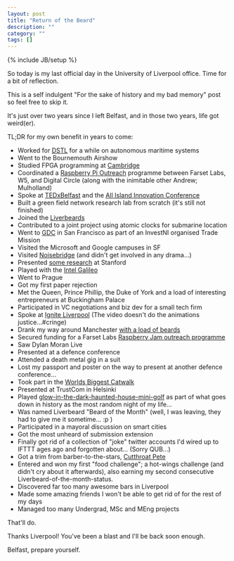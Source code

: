 ```yaml
---
layout: post
title: "Return of the Beard"
description: ""
category: ""
tags: []
---
```

{% include JB/setup %}

So today is my last official day in the University of Liverpool office. Time for a bit of reflection.

This is a self indulgent "For the sake of history and my bad memory" post so feel free to skip it.

It's just over two years since I left Belfast, and in those two years, life got weird(er).

TL;DR for my own benefit in years to come:

* Worked for [DSTL](https://www.gov.uk/government/organisations/defence-science-and-technology-laboratory) for a while on autonomous maritime systems
* Went to the Bournemouth Airshow
* Studied FPGA programming at [Cambridge](http://www.cl.cam.ac.uk/research/srg/netos/projects/netfpga/workshop/cambridge-september-2013/)
* Coordinated a [Raspberry Pi Outreach](https://blog.farsetlabs.org.uk/getting-kids-excited-about-computer-science-in-northern-ireland/) programme between Farset Labs, W5, and Digital Circle (along with the inimitable other Andrew; Mulholland)
* Spoke at [TEDxBelfast](https://www.youtube.com/watch?v=ja_huuD-K-M) and the [All Island Innovation Conference](http://www.intertradeireland.com/newsevents/news/2014/-intertradeireland-2014-all-island-innovation-conference.php)
* Built a green field network research lab from scratch (it's still not finished)
* Joined the [Liverbeards](https://www.facebook.com/TheLiverbeards)
* Contributed to a joint project using atomic clocks for submarine location
* Went to [GDC](http://www.gdcvault.com/browse/gdc-14) in San Francisco as part of an InvestNI organised Trade Mission
* Visited the Microsoft and Google campuses in SF
* Visited [Noisebridge](https://www.noisebridge.net/) (and didn't get involved in any drama...)
* Presented [some research](https://www.aaai.org/ocs/index.php/SSS/SSS14/paper/view/7697) at Stanford
* Played with the [Intel Galileo](https://blog.farsetlabs.org.uk/join-farset-labs-and-intel-for-galileo-hack/)
* Went to Prague
* Got my first paper rejection
* Met the Queen, Prince Phillip, the Duke of York and a load of interesting entrepreneurs at Buckingham Palace
* Participated in VC negotiations and biz dev for a small tech firm
* Spoke at [Ignite Liverpool](http://igniteliverpool.com/2015/08/andrew-bolster-a-rant-about-a-visitors-perspective-of-liverpool/) (The video doesn't do the animations justice...#cringe)
* Drank my way around Manchester [with a load of beards](https://instagram.com/p/15vy9cyxSg/)
* Secured funding for a Farset Labs [Raspberry Jam outreach programme](https://blog.farsetlabs.org.uk/getting-kids-excited-about-computer-science-in-northern-ireland/) 
* Saw Dylan Moran Live
* Presented at a defence conference
* Attended a death metal gig in a suit
* Lost my passport and poster on the way to present at another defence conference...
* Took part in the [Worlds Biggest Catwalk](https://www.youtube.com/watch?v=_lCriYzt3Go)
* Presented at TrustCom in Helsinki
* Played [glow-in-the-dark-haunted-house-mini-golf](https://www.flickr.com/photos/andrewbolster/20802767021/) as part of what goes down in history as the most random night of my life...
* Was named Liverbeard "Beard of the Month" (well, I was leaving, they had to give me it sometime... :p )
* Participated in a mayoral discussion on smart cities
* Got the most unheard of submission extension
* Finally got rid of a collection of "joke" twitter accounts I'd wired up to IFTTT ages ago and forgotten about... (Sorry QUB...)
* Got a trim from barber-to-the-stars, [Cutthroat Pete](https://instagram.com/p/7OEpCaSxWQ/)
* Entered and won my first "food challenge"; a hot-wings challenge (and didn't cry about it afterwards), also earning my second consecutive Liverbeard-of-the-month-status.
* Discovered far too many awesome bars in Liverpool
* Made some amazing friends I won't be able to get rid of for the rest of my days
* Managed too many Undergrad, MSc and MEng projects

That'll do. 

Thanks Liverpool! You've been a blast and I'll be back soon enough.

Belfast, prepare yourself.
